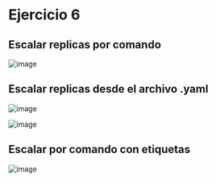 # Ejercicio 6
## Escalar replicas por comando
![image](https://github.com/stemdo-labs/kubernetes-exercices-icasado01/assets/166407751/6d92edd7-b8d8-4734-bfe6-3714f3b38b6d)

## Escalar replicas desde el archivo .yaml
![image](https://github.com/stemdo-labs/kubernetes-exercices-icasado01/assets/166407751/879d74dd-f8e9-4a3e-a4ee-f87ce5cd42c0)

![image](https://github.com/stemdo-labs/kubernetes-exercices-icasado01/assets/166407751/5d9439dd-ae44-4b3c-8f83-8c4d8dee34e4)

## Escalar por comando con etiquetas
![image](https://github.com/stemdo-labs/kubernetes-exercices-icasado01/assets/166407751/9b983780-36e0-48d0-b8da-e900a708a7db)
